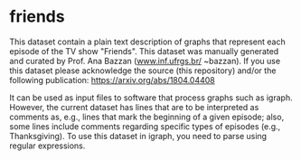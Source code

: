 # friends
This dataset contain a plain text description of graphs that represent each episode of the TV show "Friends". This dataset was manually generated and curated by Prof. Ana Bazzan (www.inf.ufrgs.br/ ~bazzan). If you use this dataset please acknowledge the source (this repository) and/or the following publication: https://arxiv.org/abs/1804.04408

It can be used as input files to software that process graphs such as igraph. However, the current dataset has lines that are to be interpreted as comments as, e.g., lines that mark the beginning of a given episode; also, some lines include comments regarding specific types of episodes (e.g., Thanksgiving). To use this dataset in igraph, you need to parse using regular expressions.
